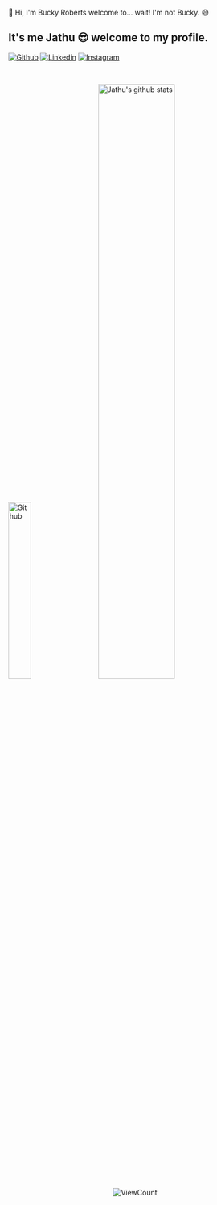 
<!-- Your title -->
👋 Hi, I'm Bucky Roberts welcome to... wait! I'm not Bucky. 😅
 ## It's me Jathu 😎 welcome to my profile.

<!-- Your badges
You can use the website to generate badges: https://shields.io/
-->

[![Github](https://img.shields.io/badge/-Github-000?style=flat&logo=Github&logoColor=white)](https://github.com/Rickfdalton)
[![Linkedin](https://img.shields.io/badge/-LinkedIn-blue?style=flat&logo=Linkedin&logoColor=white)](https://www.linkedin.com/in/jathavan-mahendrarajah-9a3596181/)
[![Instagram](https://img.shields.io/badge/-Instagram-c13584?style=flat&labelColor=c13584&logo=instagram&logoColor=white)](https://www.instagram.com/jathav_j/)

&nbsp;




<p float="left">
  <img width="30%"   alt="Github" src="https://cdn.dribbble.com/users/1292677/screenshots/6139167/media/fcf7fd0c619bb87706533079240915f3.gif" />
  &nbsp;
  &nbsp;
  &nbsp;

  <a href="https://github.com/Rickfdalton/handle-path-oz">
    <img width="55%"  alt="Jathu's github stats" src="https://github-readme-stats.vercel.app/api?username=Rickfdalton&show_icons=true&hide_border=true" />
  </a>

</p>

&nbsp;

<!-- [![name](https://user-images.githubusercontent.com/73867299/171376000-5e16dded-766e-486b-b04b-941e74895bb2.jpeg)](https://youtu.be/h6m0p47jKAE)
<h1>Set your heart ablaze!!</h1> -->


<!-- Your hits or visitors
site: http://hits.dwyl.com or https://visitor-badge.glitch.me
Both apis are in trouble due to the number of requests, if you know any other to register visitors, great
-->
<p align="center">
  <img alt="ViewCount"  src="https://wallpapercave.com/uwp/uwp689588.gif" />
</p>


